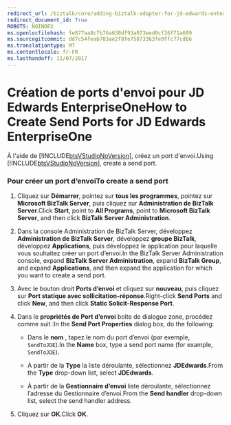 ```yaml
---
redirect_url: /biztalk/core/adding-biztalk-adapter-for-jd-edwards-enterpriseone/
redirect_document_id: True
ROBOTS: NOINDEX
ms.openlocfilehash: fe877aa8c7b76a638df93a073eed0cf26f71a609
ms.sourcegitcommit: dd7c54feab783ae2f8fe75873363fe9ffc77cd66
ms.translationtype: MT
ms.contentlocale: fr-FR
ms.lasthandoff: 11/07/2017
---
```

# <a name="how-to-create-send-ports-for-jd-edwards-enterpriseone"></a><span data-ttu-id="71ec3-101">Création de ports d'envoi pour JD Edwards EnterpriseOne</span><span class="sxs-lookup"><span data-stu-id="71ec3-101">How to Create Send Ports for JD Edwards EnterpriseOne</span></span>
<span data-ttu-id="71ec3-102">À l'aide de [!INCLUDE[btsVStudioNoVersion](../includes/btsvstudionoversion-md.md)], créez un port d'envoi.</span><span class="sxs-lookup"><span data-stu-id="71ec3-102">Using [!INCLUDE[btsVStudioNoVersion](../includes/btsvstudionoversion-md.md)], create a send port.</span></span>  
  
### <a name="to-create-a-send-port"></a><span data-ttu-id="71ec3-103">Pour créer un port d’envoi</span><span class="sxs-lookup"><span data-stu-id="71ec3-103">To create a send port</span></span>  
  
1.  <span data-ttu-id="71ec3-104">Cliquez sur **Démarrer**, pointez sur **tous les programmes**, pointez sur **Microsoft BizTalk Server**, puis cliquez sur **Administration de BizTalk Server**.</span><span class="sxs-lookup"><span data-stu-id="71ec3-104">Click **Start**, point to **All Programs**, point to **Microsoft BizTalk Server**, and then click **BizTalk Server Administration**.</span></span>  
  
2.  <span data-ttu-id="71ec3-105">Dans la console Administration de BizTalk Server, développez **Administration de BizTalk Server**, développez **groupe BizTalk**, développez **Applications**, puis développez le application pour laquelle vous souhaitez créer un port d’envoi.</span><span class="sxs-lookup"><span data-stu-id="71ec3-105">In the BizTalk Server Administration console, expand **BizTalk Server Administration**, expand **BizTalk Group**, and expand **Applications**, and then expand the application for which you want to create a send port.</span></span>  
  
3.  <span data-ttu-id="71ec3-106">Avec le bouton droit **Ports d’envoi** et cliquez sur **nouveau**, puis cliquez sur **Port statique avec sollicitation-réponse**.</span><span class="sxs-lookup"><span data-stu-id="71ec3-106">Right-click **Send Ports** and click **New**, and then click **Static Solicit-Response Port**.</span></span>  
  
4.  <span data-ttu-id="71ec3-107">Dans le **propriétés de Port d’envoi** boîte de dialogue zone, procédez comme suit :</span><span class="sxs-lookup"><span data-stu-id="71ec3-107">In the **Send Port Properties** dialog box, do the following:</span></span>  
  
    -   <span data-ttu-id="71ec3-108">Dans le **nom** , tapez le nom du port d’envoi (par exemple, `SendToJDE`).</span><span class="sxs-lookup"><span data-stu-id="71ec3-108">In the **Name** box, type a send port name (for example, `SendToJDE`).</span></span>  
  
    -   <span data-ttu-id="71ec3-109">À partir de la **Type** la liste déroulante, sélectionnez **JDEdwards**.</span><span class="sxs-lookup"><span data-stu-id="71ec3-109">From the **Type** drop-down list, select **JDEdwards**.</span></span>  
  
    -   <span data-ttu-id="71ec3-110">À partir de la **Gestionnaire d’envoi** liste déroulante, sélectionnez l’adresse du Gestionnaire d’envoi.</span><span class="sxs-lookup"><span data-stu-id="71ec3-110">From the **Send handler** drop-down list, select the send handler address.</span></span>  
  
5.  <span data-ttu-id="71ec3-111">Cliquez sur **OK**.</span><span class="sxs-lookup"><span data-stu-id="71ec3-111">Click **OK**.</span></span>  
  
